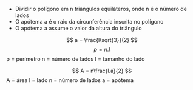 - Dividir o polígono em n triângulos equiláteros, onde n é o número de lados
- O apótema a é o raio da circunferência inscrita no polígono
- O apótema a assume o valor da altura do triângulo

$$
a = \frac{l\sqrt{3}}{2}
$$
$$
p = n.l
$$
p = perímetro
n = número de lados
l = tamanho do lado

$$
A = n\frac{l.a}{2}
$$
A = área
l = lado
n = número de lados
a = apótema